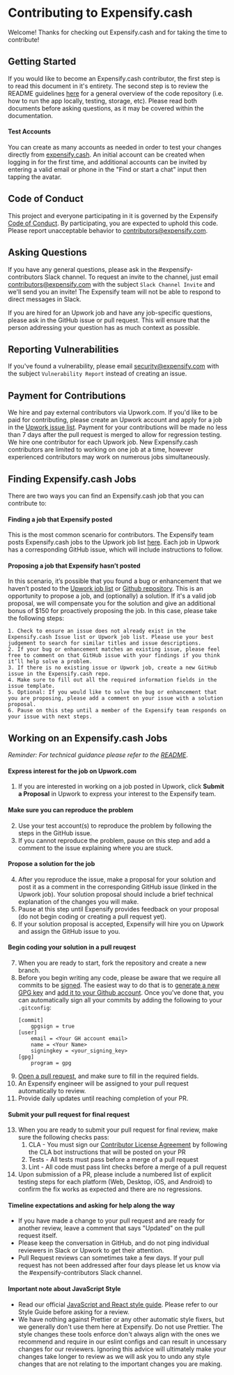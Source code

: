 # Contributing to Expensify.cash
Welcome! Thanks for checking out Expensify.cash and for taking the time to contribute!

## Getting Started
If you would like to become an Expensify.cash contributor, the first step is to read this document in it's entirety. The second step is to review the README guidelines [here](https://github.com/Expensify/Expensify.cash/blob/master/README.md) for a general overview of the code repository (i.e. how to run the app locally, testing, storage, etc). Please read both documents before asking questions, as it may be covered within the documentation.

#### Test Accounts
You can create as many accounts as needed in order to test your changes directly from [expensify.cash](https://expensify.cash/). An initial account can be created when logging in for the first time, and additional accounts can be invited by entering a valid email or phone in the "Find or start a chat" input then tapping the avatar.

## Code of Conduct
This project and everyone participating in it is governed by the Expensify [Code of Conduct](https://github.com/Expensify/Expensify.cash/blob/master/CODE_OF_CONDUCT.md). By participating, you are expected to uphold this code. Please report unacceptable behavior to [contributors@expensify.com](mailto:contributors@expensify.com).

## Asking Questions
If you have any general questions, please ask in the #expensify-contributors Slack channel. To request an invite to the channel, just email contributors@expensify.com with the subject `Slack Channel Invite` and we'll send you an invite! The Expensify team will not be able to respond to direct messages in Slack.

If you are hired for an Upwork job and have any job-specific questions, please ask in the GitHub issue or pull request. This will ensure that the person addressing your question has as much context as possible.

## Reporting Vulnerabilities
If you've found a vulnerability, please email security@expensify.com with the subject `Vulnerability Report` instead of creating an issue.

## Payment for Contributions
We hire and pay external contributors via Upwork.com. If you'd like to be paid for contributing, please create an Upwork account and apply for a job in the [Upwork issue list](https://www.upwork.com/ab/jobs/search/?q=Expensify%20React%20Native&sort=recency&user_location_match=2). Payment for your contributions will be made no less than 7 days after the pull request is merged to allow for regression testing. We hire one contributor for each Upwork job. New Expensify.cash contributors are limited to working on one job at a time, however experienced contributors may work on numerous jobs simultaneously. 

## Finding Expensify.cash Jobs
There are two ways you can find an Expensify.cash job that you can contribute to: 

#### Finding a job that Expensify posted
This is the most common scenario for contributors. The Expensify team posts Expensify.cash jobs to the Upwork job list [here](https://www.upwork.com/ab/jobs/search/?q=Expensify%20React%20Native&sort=recency&user_location_match=2). Each job in Upwork has a corresponding GitHub issue, which will include instructions to follow. 

#### Proposing a job that Expensify hasn’t posted

In this scenario, it’s possible that you found a bug or enhancement that we haven’t posted to the [Upwork job list](https://www.upwork.com/ab/jobs/search/?q=Expensify%20React%20Native&sort=recency&user_location_match=2) or [Github repository](https://github.com/Expensify/Expensify.cash/issues?q=is%3Aissue). This is an opportunity to propose a job, and (optionally) a solution. If it's a valid job proposal, we will compensate you for the solution and give an additional bonus of $150 for proactively proposing the job. In this case, please take the following steps:

    1. Check to ensure an issue does not already exist in the Expensify.cash Issue list or Upwork job list. Please use your best judgement to search for similar titles and issue descriptions. 
    2. If your bug or enhancement matches an existing issue, please feel free to comment on that GitHub issue with your findings if you think it’ll help solve a problem. 
    3. If there is no existing issue or Upwork job, create a new GitHub issue in the Expensify.cash repo. 
    4. Make sure to fill out all the required information fields in the issue template. 
    5. Optional: If you would like to solve the bug or enhancement that you are proposing, please add a comment on your issue with a solution proposal. 
    6. Pause on this step until a member of the Expensify team responds on your issue with next steps.

## Working on an Expensify.cash Jobs
*Reminder: For technical guidance please refer to the [README](https://github.com/Expensify/Expensify.cash/blob/master/README.md)*.

#### Express interest for the job on Upwork.com

1. If you are interested in working on a job posted in Upwork, click **Submit a Proposal** in Upwork to express your interest to the Expensify team. 

#### Make sure you can reproduce the problem
2. Use your test account(s) to reproduce the problem by following the steps in the GitHub issue. 
3. If you cannot reproduce the problem, pause on this step and add a comment to the issue explaining where you are stuck.

#### Propose a solution for the job 
4. After you reproduce the issue, make a proposal for your solution and post it as a comment in the corresponding GitHub issue (linked in the Upwork job). Your solution proposal should include a brief technical explanation of the changes you will make.
5. Pause at this step until Expensify provides feedback on your proposal (do not begin coding or creating a pull request yet). 
6. If your solution proposal is accepted, Expensify will hire you on Upwork and assign the GitHub issue to you. 

#### Begin coding your solution in a pull reuqest
7. When you are ready to start, fork the repository and create a new branch.
8. Before you begin writing any code, please be aware that we require all commits to be [signed](https://docs.github.com/en/github/authenticating-to-github/signing-commits). The easiest way to do that is to [generate a new GPG key](https://docs.github.com/en/github/authenticating-to-github/generating-a-new-gpg-key) and [add it to your Github account](https://docs.github.com/en/github/authenticating-to-github/adding-a-new-gpg-key-to-your-github-account). Once you've done that, you can automatically sign all your commits by adding the following to your `.gitconfig`:
    ```
    [commit]
        gpgsign = true
    [user]
        email = <Your GH account email>
        name = <Your Name>
        signingkey = <your_signing_key>
    [gpg]
        program = gpg
    ```
9. [Open a pull request](https://docs.github.com/en/free-pro-team@latest/github/collaborating-with-issues-and-pull-requests/creating-a-pull-request-from-a-fork), and make sure to fill in the required fields.
10. An Expensify engineer will be assigned to your pull request automatically to review.
11. Provide daily updates until reaching completion of your PR.

#### Submit your pull request for final request
13. When you are ready to submit your pull request for final review, make sure the following checks pass:
	1. CLA - You must sign our [Contributor License Agreement](https://github.com/Expensify/Expensify.cash/blob/master/CLA.md) by following the CLA bot instructions that will be posted on your PR
	2. Tests - All tests must pass before a merge of a pull request
	3. Lint - All code must pass lint checks before a merge of a pull request
14. Upon submission of a PR, please include a numbered list of explicit testing steps for each platform (Web, Desktop, iOS, and Android) to confirm the fix works as expected and there are no regressions.

#### Timeline expectations and asking for help along the way 
- If you have made a change to your pull request and are ready for another review, leave a comment that says "Updated" on the pull request  itself. 
- Please keep the conversation in GitHub, and do not ping individual reviewers in Slack or Upwork to get their attention.
- Pull Request reviews can sometimes take a few days. If your pull request has not been addressed after four days please let us know via the #expensify-contributors Slack channel.

#### Important note about JavaScript Style
- Read our official [JavaScript and React style guide](STYLE.md). Please refer to our Style Guide before asking for a review.
- We have nothing against Prettier or any other automatic style fixers, but we generally don't use them here at Expensify. Do not use Prettier. The style changes these tools enforce don't always align with the ones we recommend and require in our eslint configs and can result in uncessary changes for our reviewers. Ignoring this advice will ultimately make your changes take longer to review as we will ask you to undo any style changes that are not relating to the important changes you are making.
